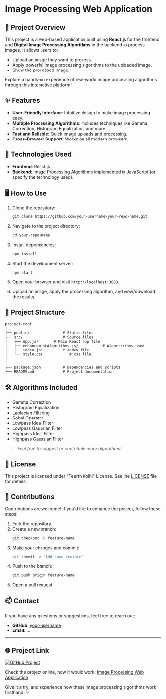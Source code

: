 # Image Processing Web Application

## 🌟 Project Overview

This project is a web-based application built using **React.js** for the frontend and **Digital Image Processing Algorithms** in the backend to process images. It allows users to:

- Upload an image they want to process.
- Apply powerful image processing algorithms to the uploaded image.
- Show the processed Image.

Explore a hands-on experience of real-world image processing algorithms through this interactive platform!

## ✨ Features

- **User-Friendly Interface**: Intuitive design to make image processing easy.
- **Multiple Processing Algorithms**: Includes techniques like Gamma Correction, Histogram Equalization, and more.
- **Fast and Reliable**: Quick image uploads and processing.
- **Cross-Browser Support**: Works on all modern browsers.

## 🚀 Technologies Used

- **Frontend**: React.js
- **Backend**: Image Processing Algorithms implemented in JavaScript (or specify the technology used).

## 🖥️ How to Use

1. Clone the repository:

   ```bash
   git clone https://github.com/your-username/your-repo-name.git
   ```

2. Navigate to the project directory:

   ```bash
   cd your-repo-name
   ```

3. Install dependencies:

   ```bash
   npm install
   ```

4. Start the development server:

   ```bash
   npm start
   ```

5. Open your browser and visit `http://localhost:3000`.

6. Upload an image, apply the processing algorithm, and view/download the results.

## 📂 Project Structure

```
project-root
│
├── public/               # Static files
├── src/                  # Source files
│   ├── App.js/       # Main React app file
│   ├── enhancementAlgorithms.js/           # Algortrithms used
│   ├── index.js/         # Index file
│   └── style.css            # css file
│
             
├── package.json          # Dependencies and scripts
└── README.md             # Project documentation
```

## 🛠️ Algorithms Included

- Gamma Correction
- Histogram Equalization
- Laplacian Filtering
- Sobel Operator
- Lowpass Ideal Filter
- Lowpass Gaussian Filter
- Highpass Ideal Filter
- Highpass Gaussian Filter

> *Feel free to suggest or contribute more algorithms!*

## 📝 License

This project is licensed under "Teerth Kolhi" License. See the [LICENSE](https://github.com/TEERTH-KOLHI) file for details.

## 🤝 Contributions

Contributions are welcome! If you'd like to enhance the project, follow these steps:

1. Fork the repository.
2. Create a new branch:
   ```bash
   git checkout -b feature-name
   ```
3. Make your changes and commit:
   ```bash
   git commit -m 'Add some feature'
   ```
4. Push to the branch:
   ```bash
   git push origin feature-name
   ```
5. Open a pull request.

## 📫 Contact

If you have any questions or suggestions, feel free to reach out:

- **GitHub**: [your-username](https://github.com/TEERTH-KOLHI)
- **Email**: ...

---
## 🌐 Project Link

[![GitHub Project](https://img.shields.io/badge/Project-Link-blue?style=for-the-badge&logo=github)](https://github.com/TEERTH-KOLHI/Image-processing-algorithms)

Check the project online, how it would work: [Image Processing Web Application](https://teerth-kolhi.github.io/Image-processing-algorithms/)

Give it a try, and experience how these image processing algorithms work firsthand! ✨
